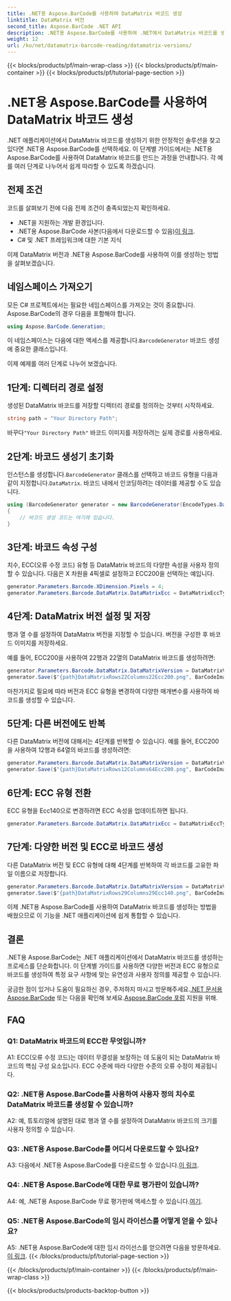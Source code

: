 ```yaml
---
title: .NET용 Aspose.BarCode를 사용하여 DataMatrix 바코드 생성
linktitle: DataMatrix 버전
second_title: Aspose.BarCode .NET API
description: .NET용 Aspose.BarCode를 사용하여 .NET에서 DataMatrix 바코드를 생성하는 방법을 알아보세요. 맞춤 측정기준, ECC 지원 등
weight: 12
url: /ko/net/datamatrix-barcode-reading/datamatrix-versions/
---
```


{{< blocks/products/pf/main-wrap-class >}}
{{< blocks/products/pf/main-container >}}
{{< blocks/products/pf/tutorial-page-section >}}

# .NET용 Aspose.BarCode를 사용하여 DataMatrix 바코드 생성

.NET 애플리케이션에서 DataMatrix 바코드를 생성하기 위한 안정적인 솔루션을 찾고 있다면 .NET용 Aspose.BarCode를 선택하세요. 이 단계별 가이드에서는 .NET용 Aspose.BarCode를 사용하여 DataMatrix 바코드를 만드는 과정을 안내합니다. 각 예를 여러 단계로 나누어서 쉽게 따라할 수 있도록 하겠습니다.

## 전제 조건

코드를 살펴보기 전에 다음 전제 조건이 충족되었는지 확인하세요.
- .NET을 지원하는 개발 환경입니다.
-  .NET용 Aspose.BarCode 사본(다음에서 다운로드할 수 있음)[이 링크](https://releases.aspose.com/barcode/net/).
- C# 및 .NET 프레임워크에 대한 기본 지식

이제 DataMatrix 버전과 .NET용 Aspose.BarCode를 사용하여 이를 생성하는 방법을 살펴보겠습니다.

## 네임스페이스 가져오기

모든 C# 프로젝트에서는 필요한 네임스페이스를 가져오는 것이 중요합니다. Aspose.BarCode의 경우 다음을 포함해야 합니다.

```csharp
using Aspose.BarCode.Generation;
```

 이 네임스페이스는 다음에 대한 액세스를 제공합니다.`BarcodeGenerator` 바코드 생성에 중요한 클래스입니다.

이제 예제를 여러 단계로 나누어 보겠습니다.

## 1단계: 디렉터리 경로 설정

생성된 DataMatrix 바코드를 저장할 디렉터리 경로를 정의하는 것부터 시작하세요.

```csharp
string path = "Your Directory Path";
```

 바꾸다`"Your Directory Path"` 바코드 이미지를 저장하려는 실제 경로를 사용하세요.

## 2단계: 바코드 생성기 초기화

 인스턴스를 생성합니다.`BarcodeGenerator` 클래스를 선택하고 바코드 유형을 다음과 같이 지정합니다.`DataMatrix`. 바코드 내에서 인코딩하려는 데이터를 제공할 수도 있습니다.

```csharp
using (BarcodeGenerator generator = new BarcodeGenerator(EncodeTypes.DataMatrix, "Åspóse.Barcóde©"))
{
    // 바코드 생성 코드는 여기에 있습니다.
}
```

## 3단계: 바코드 속성 구성

치수, ECC(오류 수정 코드) 유형 등 DataMatrix 바코드의 다양한 속성을 사용자 정의할 수 있습니다. 다음은 X 차원을 4픽셀로 설정하고 ECC200을 선택하는 예입니다.

```csharp
generator.Parameters.Barcode.XDimension.Pixels = 4;
generator.Parameters.Barcode.DataMatrix.DataMatrixEcc = DataMatrixEccType.Ecc200;
```

## 4단계: DataMatrix 버전 설정 및 저장

행과 열 수를 설정하여 DataMatrix 버전을 지정할 수 있습니다. 버전을 구성한 후 바코드 이미지를 저장하세요.

예를 들어, ECC200을 사용하여 22행과 22열의 DataMatrix 바코드를 생성하려면:

```csharp
generator.Parameters.Barcode.DataMatrix.DataMatrixVersion = DataMatrixVersion.ECC200_22x22;
generator.Save($"{path}DataMatrixRows22Columns22Ecc200.png", BarCodeImageFormat.Png);
```

마찬가지로 필요에 따라 버전과 ECC 유형을 변경하여 다양한 매개변수를 사용하여 바코드를 생성할 수 있습니다.

## 5단계: 다른 버전에도 반복

다른 DataMatrix 버전에 대해서는 4단계를 반복할 수 있습니다. 예를 들어, ECC200을 사용하여 12행과 64열의 바코드를 생성하려면:

```csharp
generator.Parameters.Barcode.DataMatrix.DataMatrixVersion = DataMatrixVersion.DMRE_12x64;
generator.Save($"{path}DataMatrixRows12Columns64Ecc200.png", BarCodeImageFormat.Png);
```

## 6단계: ECC 유형 전환

ECC 유형을 Ecc140으로 변경하려면 ECC 속성을 업데이트하면 됩니다.

```csharp
generator.Parameters.Barcode.DataMatrix.DataMatrixEcc = DataMatrixEccType.Ecc140;
```

## 7단계: 다양한 버전 및 ECC로 바코드 생성

다른 DataMatrix 버전 및 ECC 유형에 대해 4단계를 반복하여 각 바코드를 고유한 파일 이름으로 저장합니다.

```csharp
generator.Parameters.Barcode.DataMatrix.DataMatrixVersion = DataMatrixVersion.ECC000_140_29x29;
generator.Save($"{path}DataMatrixRows29Columns29Ecc140.png", BarCodeImageFormat.Png);
```

이제 .NET용 Aspose.BarCode를 사용하여 DataMatrix 바코드를 생성하는 방법을 배웠으므로 이 기능을 .NET 애플리케이션에 쉽게 통합할 수 있습니다.

## 결론

.NET용 Aspose.BarCode는 .NET 애플리케이션에서 DataMatrix 바코드를 생성하는 프로세스를 단순화합니다. 이 단계별 가이드를 사용하면 다양한 버전과 ECC 유형으로 바코드를 생성하여 특정 요구 사항에 맞는 유연성과 사용자 정의를 제공할 수 있습니다.

 궁금한 점이 있거나 도움이 필요하신 경우, 주저하지 마시고 방문해주세요.[.NET 문서용 Aspose.BarCode](https://reference.aspose.com/barcode/net/) 또는 다음을 확인해 보세요.[Aspose.BarCode 포럼](https://forum.aspose.com/c/barcode/13) 지원을 위해.

## FAQ

### Q1: DataMatrix 바코드의 ECC란 무엇입니까?

A1: ECC(오류 수정 코드)는 데이터 무결성을 보장하는 데 도움이 되는 DataMatrix 바코드의 핵심 구성 요소입니다. ECC 수준에 따라 다양한 수준의 오류 수정이 제공됩니다.

### Q2: .NET용 Aspose.BarCode를 사용하여 사용자 정의 치수로 DataMatrix 바코드를 생성할 수 있습니까?

A2: 예, 튜토리얼에 설명된 대로 행과 열 수를 설정하여 DataMatrix 바코드의 크기를 사용자 정의할 수 있습니다.

### Q3: .NET용 Aspose.BarCode를 어디서 다운로드할 수 있나요?

 A3: 다음에서 .NET용 Aspose.BarCode를 다운로드할 수 있습니다.[이 링크](https://releases.aspose.com/barcode/net/).

### Q4: .NET용 Aspose.BarCode에 대한 무료 평가판이 있습니까?

 A4: 예, .NET용 Aspose.BarCode 무료 평가판에 액세스할 수 있습니다.[여기](https://releases.aspose.com/).

### Q5: .NET용 Aspose.BarCode의 임시 라이선스를 어떻게 얻을 수 있나요?

 A5: .NET용 Aspose.BarCode에 대한 임시 라이선스를 얻으려면 다음을 방문하세요.[이 링크](https://purchase.aspose.com/temporary-license/).
{{< /blocks/products/pf/tutorial-page-section >}}

{{< /blocks/products/pf/main-container >}}
{{< /blocks/products/pf/main-wrap-class >}}

{{< blocks/products/products-backtop-button >}}
